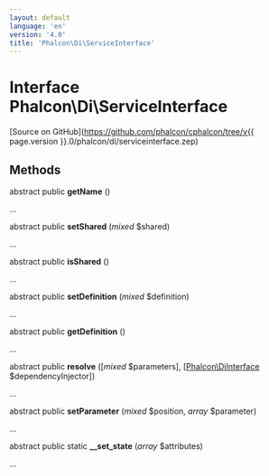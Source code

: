 ```yaml
---
layout: default
language: 'en'
version: '4.0'
title: 'Phalcon\Di\ServiceInterface'
---
```


# Interface **Phalcon\Di\ServiceInterface**

[Source on GitHub](https://github.com/phalcon/cphalcon/tree/v{{ page.version }}.0/phalcon/di/serviceinterface.zep)

## Methods

abstract public **getName** ()

...

abstract public **setShared** (*mixed* $shared)

...

abstract public **isShared** ()

...

abstract public **setDefinition** (*mixed* $definition)

...

abstract public **getDefinition** ()

...

abstract public **resolve** ([*mixed* $parameters], [[Phalcon\DiInterface](Phalcon_DiInterface) $dependencyInjector])

...

abstract public **setParameter** (*mixed* $position, *array* $parameter)

...

abstract public static **__set_state** (*array* $attributes)

...